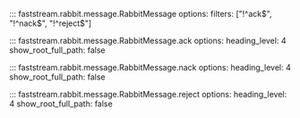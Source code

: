 

::: faststream.rabbit.message.RabbitMessage
    options:
      filters: ["!^ack$", "!^nack$", "!^reject$"]



::: faststream.rabbit.message.RabbitMessage.ack
    options:
      heading_level: 4
      show_root_full_path: false




::: faststream.rabbit.message.RabbitMessage.nack
    options:
      heading_level: 4
      show_root_full_path: false




::: faststream.rabbit.message.RabbitMessage.reject
    options:
      heading_level: 4
      show_root_full_path: false



